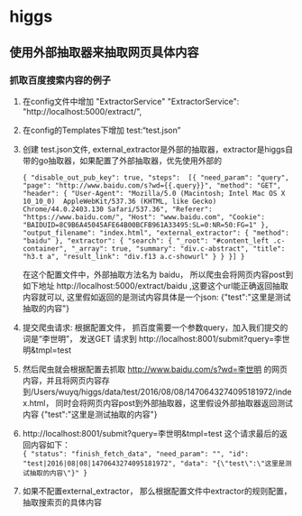 # higgs

## 使用外部抽取器来抽取网页具体内容

### 抓取百度搜索内容的例子
1. 在config文件中增加 "ExtractorService" "ExtractorService": "http://localhost:5000/extract/",

2. 在config的Templates下增加 test:“test.json”

3. 创建 test.json文件, external_extractor是外部的抽取器，extractor是higgs自带的go抽取器，如果配置了外部抽取器，优先使用外部的


	`{
  		"disable_out_pub_key": true,
  		"steps": 
  		[{
      		"need_param": "query",
      		"page": "http://www.baidu.com/s?wd={{.query}}",
      		"method": "GET",
      		"header":
      		 {
        		"User-Agent": "Mozilla/5.0 (Macintosh; Intel Mac OS X 10_10_0) 	AppleWebKit/537.36 (KHTML, like Gecko) Chrome/44.0.2403.130 Safari/537.36",
        		"Referer": "https://www.baidu.com/",
        		"Host": "www.baidu.com",
        		"Cookie": "BAIDUID=8C9B6A45045AFE64B00BCFB961A33495:SL=0:NR=50:FG=1"
      		},
      		"output_filename": "index.html",
      		"external_extractor":
      		 {
        		"method": "baidu"
      		},
      		"extractor":
      		 {
        		"search":
        		 {
          			"_root": "#content_left .c-container",
          			"_array": true,
          			"summary": "div.c-abstract",
          			"title": "h3.t a",
          			"result_link": "div.f13 a.c-showurl"
        		}
     		}
   		}]
	}`
	
	在这个配置文件中，外部抽取方法名为 baidu， 所以爬虫会将网页内容post到如下地址 http://localhost:5000/extract/baidu ,这要这个url能正确返回抽取内容就可以, 这里假如返回的是测试内容具体是一个json: {\"test\":\"这里是测试抽取的内容\"}
	
	
4. 提交爬虫请求: 根据配置文件， 抓百度需要一个参数query，加入我们提交的词是“李世明”， 发送GET 请求到 http://localhost:8001/submit?query=李世明&tmpl=test
5. 然后爬虫就会根据配置去抓取 http://www.baidu.com/s?wd=李世明 的网页内容，并且将网页内容存到/Users/wuyq/higgs/data/test/2016/08/08/1470643274095181972/index.html， 同时会将网页内容post到外部抽取器，这里假设外部抽取器返回测试内容 {\"test\":\"这里是测试抽取的内容\"}
6. http://localhost:8001/submit?query=李世明&tmpl=test 这个请求最后的返回内容如下：   
	`
	{
    	"status": "finish_fetch_data",
    	"need_param": "",
    	"id": "test|2016|08|08|1470643274095181972",
    	"data": "{\"test\":\"这里是测试抽取的内容\"}"
	}
	`
7. 如果不配置external_extractor， 那么根据配置文件中extractor的规则配置，抽取搜索页的具体内容
	
	
